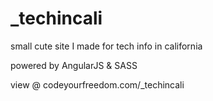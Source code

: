 # _techincali
small cute site I made for tech info in california

powered by AngularJS & SASS

view @ codeyourfreedom.com/_techincali
